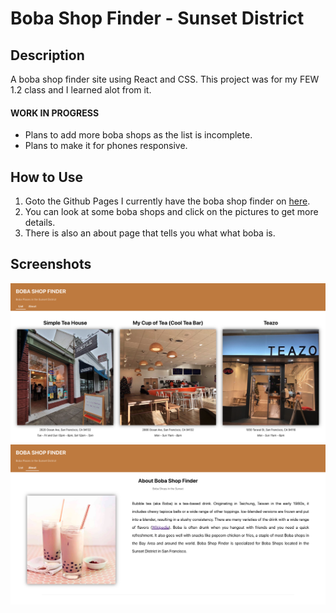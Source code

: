 # Boba Shop Finder - Sunset District

## Description
A boba shop finder site using React and CSS. This project was for my FEW 1.2 class and I learned alot from it.

#### WORK IN PROGRESS
* Plans to add more boba shops as the list is incomplete.
* Plans to make it for phones responsive.

## How to Use
1. Goto the Github Pages I currently have the boba shop finder on [here](https://matthewwei35.github.io/boba-shop-finder/#/).
2. You can look at some boba shops and click on the pictures to get more details.
3. There is also an about page that tells you what what boba is.

## Screenshots
![List page](screenshots/list-page.png)
![About page](screenshots/about-page.png)
